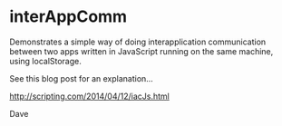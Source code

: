 interAppComm
============

Demonstrates a simple way of doing interapplication communication between two apps written in JavaScript running on the same machine, using localStorage. 

See this blog post for an explanation…

http://scripting.com/2014/04/12/iacJs.html

Dave

